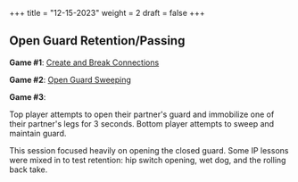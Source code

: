 +++
title = "12-15-2023"
weight = 2
draft = false
+++

## Open Guard Retention/Passing

**Game #1**: [Create and Break Connections]( /games/guard_games/open_guard/create_and_break_connections/ )

**Game #2**: [Open Guard Sweeping](/games/guard_games/open_guard/open_guard_sweeping/)

**Game #3**:

Top player attempts to open their partner's guard and immobilize one of their partner's legs for 3 seconds. Bottom player attempts to sweep and maintain guard.

This session focused heavily on opening the closed guard. Some IP lessons were mixed in to test retention: hip switch opening, wet dog, and the rolling back take.